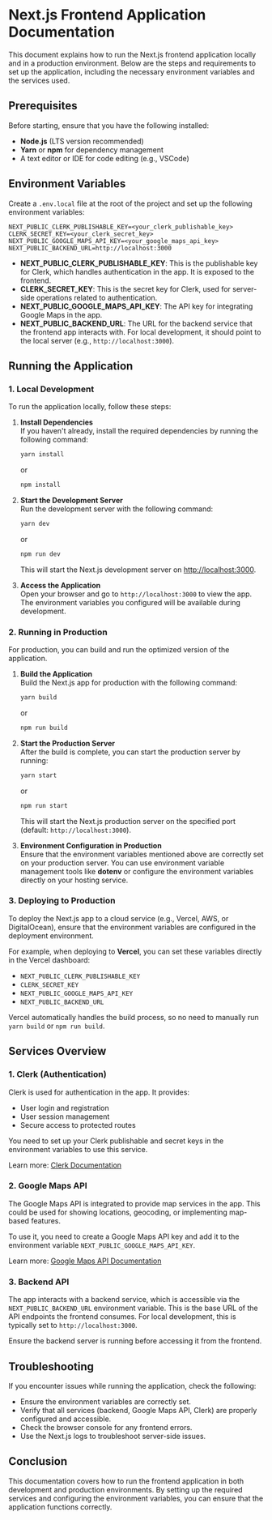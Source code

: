 # Next.js Frontend Application Documentation

This document explains how to run the Next.js frontend application locally and in a production environment. Below are the steps and requirements to set up the application, including the necessary environment variables and the services used.

## Prerequisites

Before starting, ensure that you have the following installed:

- **Node.js** (LTS version recommended)
- **Yarn** or **npm** for dependency management
- A text editor or IDE for code editing (e.g., VSCode)

## Environment Variables

Create a `.env.local` file at the root of the project and set up the following environment variables:

```
NEXT_PUBLIC_CLERK_PUBLISHABLE_KEY=<your_clerk_publishable_key>
CLERK_SECRET_KEY=<your_clerk_secret_key>
NEXT_PUBLIC_GOOGLE_MAPS_API_KEY=<your_google_maps_api_key>
NEXT_PUBLIC_BACKEND_URL=http://localhost:3000
```

- **NEXT_PUBLIC_CLERK_PUBLISHABLE_KEY**: This is the publishable key for Clerk, which handles authentication in the app. It is exposed to the frontend.
- **CLERK_SECRET_KEY**: This is the secret key for Clerk, used for server-side operations related to authentication.
- **NEXT_PUBLIC_GOOGLE_MAPS_API_KEY**: The API key for integrating Google Maps in the app.
- **NEXT_PUBLIC_BACKEND_URL**: The URL for the backend service that the frontend app interacts with. For local development, it should point to the local server (e.g., `http://localhost:3000`).

## Running the Application

### 1. Local Development

To run the application locally, follow these steps:

1. **Install Dependencies**  
   If you haven't already, install the required dependencies by running the following command:

   ```bash
   yarn install
   ```

   or

   ```bash
   npm install
   ```

2. **Start the Development Server**  
   Run the development server with the following command:

   ```bash
   yarn dev
   ```

   or

   ```bash
   npm run dev
   ```

   This will start the Next.js development server on [http://localhost:3000](http://localhost:3000).

3. **Access the Application**  
   Open your browser and go to `http://localhost:3000` to view the app. The environment variables you configured will be available during development.

### 2. Running in Production

For production, you can build and run the optimized version of the application.

1. **Build the Application**  
   Build the Next.js app for production with the following command:

   ```bash
   yarn build
   ```

   or

   ```bash
   npm run build
   ```

2. **Start the Production Server**  
   After the build is complete, you can start the production server by running:

   ```bash
   yarn start
   ```

   or

   ```bash
   npm run start
   ```

   This will start the Next.js production server on the specified port (default: `http://localhost:3000`).

3. **Environment Configuration in Production**  
   Ensure that the environment variables mentioned above are correctly set on your production server. You can use environment variable management tools like **dotenv** or configure the environment variables directly on your hosting service.

### 3. Deploying to Production

To deploy the Next.js app to a cloud service (e.g., Vercel, AWS, or DigitalOcean), ensure that the environment variables are configured in the deployment environment.

For example, when deploying to **Vercel**, you can set these variables directly in the Vercel dashboard:

- `NEXT_PUBLIC_CLERK_PUBLISHABLE_KEY`
- `CLERK_SECRET_KEY`
- `NEXT_PUBLIC_GOOGLE_MAPS_API_KEY`
- `NEXT_PUBLIC_BACKEND_URL`

Vercel automatically handles the build process, so no need to manually run `yarn build` or `npm run build`.

## Services Overview

### 1. Clerk (Authentication)
Clerk is used for authentication in the app. It provides:

- User login and registration
- User session management
- Secure access to protected routes

You need to set up your Clerk publishable and secret keys in the environment variables to use this service. 

Learn more: [Clerk Documentation](https://clerk.dev/docs)

### 2. Google Maps API
The Google Maps API is integrated to provide map services in the app. This could be used for showing locations, geocoding, or implementing map-based features.

To use it, you need to create a Google Maps API key and add it to the environment variable `NEXT_PUBLIC_GOOGLE_MAPS_API_KEY`.

Learn more: [Google Maps API Documentation](https://developers.google.com/maps/documentation)

### 3. Backend API
The app interacts with a backend service, which is accessible via the `NEXT_PUBLIC_BACKEND_URL` environment variable. This is the base URL of the API endpoints the frontend consumes. For local development, this is typically set to `http://localhost:3000`.

Ensure the backend server is running before accessing it from the frontend.

## Troubleshooting

If you encounter issues while running the application, check the following:

- Ensure the environment variables are correctly set.
- Verify that all services (backend, Google Maps API, Clerk) are properly configured and accessible.
- Check the browser console for any frontend errors.
- Use the Next.js logs to troubleshoot server-side issues.

## Conclusion

This documentation covers how to run the frontend application in both development and production environments. By setting up the required services and configuring the environment variables, you can ensure that the application functions correctly.

